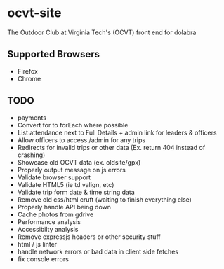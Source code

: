 # ocvt-site

The Outdoor Club at Virginia Tech's (OCVT) front end for dolabra

## Supported Browsers

* Firefox
* Chrome


## TODO

* payments
* Convert for to forEach where possible
* List attendance next to Full Details + admin link for leaders & officers
* Allow officers to access /admin for any trips
* Redirects for invalid trips or other data (Ex. return 404 instead of crashing)
* Showcase old OCVT data (ex. oldsite/gpx)
* Properly output message on js errors
* Validate browser support
* Validate HTML5 (ie td valign, etc)
* Validate trip form date & time string data
* Remove old css/html cruft (waiting to finish everything else)
* Properly handle API being down
* Cache photos from gdrive
* Performance analysis
* Accessibilty analysis
* Remove expressjs headers or other security stuff
* html / js linter
* handle network errors or bad data in client side fetches
* fix console errors
